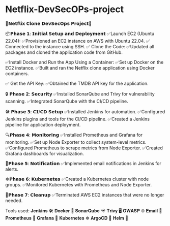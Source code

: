 # Netflix-DevSecOPs-project
🚀𝗡𝗲𝘁𝗳𝗹𝗶𝘅 𝗖𝗹𝗼𝗻𝗲 𝗗𝗲𝘃𝗦𝗲𝗰𝗢𝗽𝘀 𝗣𝗿𝗼𝗷𝗲𝗰𝘁🚀

📦𝗣𝗵𝗮𝘀𝗲 𝟭: 𝗜𝗻𝗶𝘁𝗶𝗮𝗹 𝗦𝗲𝘁𝘂𝗽 𝗮𝗻𝗱 𝗗𝗲𝗽𝗹𝗼𝘆𝗺𝗲𝗻𝘁
✅Launch EC2 (Ubuntu 22.04):
✅Provisioned an EC2 instance on AWS with Ubuntu 22.04.
✅ Connected to the instance using SSH.
✅ Clone the Code:
✅Updated all packages and cloned the application code from GitHub.

✅Install Docker and Run the App Using a Container:
✅Set up Docker on the EC2 instance.
✅Built and ran the Netflix clone application using Docker containers.

✅ Get the API Key:
✅Obtained the TMDB API key for the application.

🔒 𝗣𝗵𝗮𝘀𝗲 𝟮: 𝗦𝗲𝗰𝘂𝗿𝗶𝘁𝘆
✅Installed SonarQube and Trivy for vulnerability scanning.
✅Integrated SonarQube with the CI/CD pipeline.

🛠️ 𝗣𝗵𝗮𝘀𝗲 𝟯: 𝗖𝗜/𝗖𝗗 𝗦𝗲𝘁𝘂𝗽
✅Installed Jenkins for automation.
✅Configured Jenkins plugins and tools for the CI/CD pipeline.
✅Created a Jenkins pipeline for application deployment.

🔍𝗣𝗵𝗮𝘀𝗲 𝟰: 𝗠𝗼𝗻𝗶𝘁𝗼𝗿𝗶𝗻𝗴
✅Installed Prometheus and Grafana for monitoring.
✅Set up Node Exporter to collect system-level metrics.
✅Configured Prometheus to scrape metrics from Node Exporter.
✅Created Grafana dashboards for visualization.

📢𝗣𝗵𝗮𝘀𝗲 𝟱: 𝗡𝗼𝘁𝗶𝗳𝗶𝗰𝗮𝘁𝗶𝗼𝗻
✅Implemented email notifications in Jenkins for alerts.

☸️𝗣𝗵𝗮𝘀𝗲 𝟲: 𝗞𝘂𝗯𝗲𝗿𝗻𝗲𝘁𝗲𝘀
✅Created a Kubernetes cluster with node groups.
✅Monitored Kubernetes with Prometheus and Node Exporter.

🔗𝗣𝗵𝗮𝘀𝗲 𝟳: 𝗖𝗹𝗲𝗮𝗻𝘂𝗽
✅Terminated AWS EC2 instances that were no longer needed.

Tools used:
𝐉𝐞𝐧𝐤𝐢𝐧𝐬 🛠️
𝐃𝐨𝐜𝐤𝐞𝐫 🐳
𝐒𝐨𝐧𝐚𝐫𝐐𝐮𝐛𝐞 ☀️
𝐓𝐫𝐢𝐯𝐲 🖥️
𝐎𝐖𝐀𝐒𝐏 🌐
𝐄𝐦𝐚𝐢𝐥 📨
𝐏𝐫𝐨𝐦𝐞𝐭𝐡𝐞𝐮𝐬 🚀
𝐆𝐫𝐚𝐟𝐚𝐧𝐚 🌾
𝐊𝐮𝐛𝐞𝐫𝐧𝐞𝐭𝐞𝐬 ☸️
𝐀𝐫𝐠𝐨𝐂𝐃 🎯
𝐇𝐞𝐥𝐦 🧪
